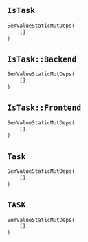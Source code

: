 ## `IsTask`

```rust
SemValueStaticMutDeps(
    [],
)
```

## `IsTask::Backend`

```rust
SemValueStaticMutDeps(
    [],
)
```

## `IsTask::Frontend`

```rust
SemValueStaticMutDeps(
    [],
)
```

## `Task`

```rust
SemValueStaticMutDeps(
    [],
)
```

## `TASK`

```rust
SemValueStaticMutDeps(
    [],
)
```
